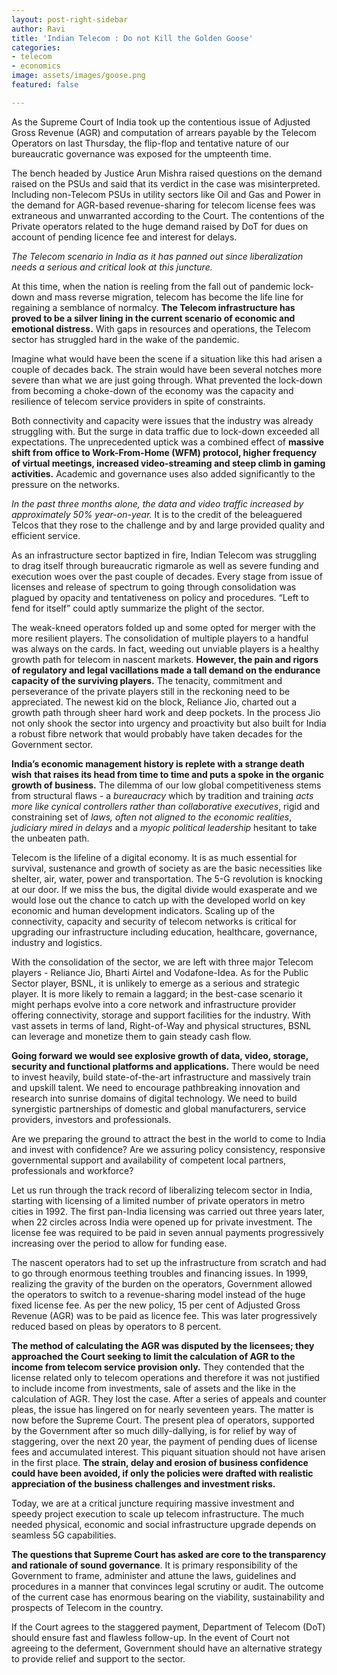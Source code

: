 ```yaml
---
layout: post-right-sidebar
author: Ravi
title: 'Indian Telecom : Do not Kill the Golden Goose'
categories:
- telecom
- economics
image: assets/images/goose.png
featured: false

---
```

As the Supreme Court of India took up the contentious issue of Adjusted Gross Revenue (AGR) and computation of arrears payable by the Telecom Operators on last Thursday, the flip-flop and tentative nature of our bureaucratic governance was exposed for the umpteenth time.

The bench headed by Justice Arun Mishra raised questions on the demand raised on the PSUs and said that its verdict in the case was misinterpreted. Including non-Telecom PSUs in utility sectors like Oil and Gas and Power in the demand for AGR-based revenue-sharing for telecom license fees was extraneous and unwarranted according to the Court. The contentions of the Private operators related to the huge demand raised by DoT for dues on account of pending licence fee and interest for delays.

_The Telecom scenario in India as it has panned out since liberalization needs a serious and critical look at this juncture._

At this time, when the nation is reeling from the fall out of pandemic lock-down and mass reverse migration, telecom has become the life line for regaining a semblance of normalcy. **The Telecom infrastructure has proved to be a silver lining in the current scenario of economic and emotional distress.** With gaps in resources and operations, the Telecom sector has struggled hard in the wake of the pandemic.

Imagine what would have been the scene if a situation like this had arisen a couple of decades back. The strain would have been several notches more severe than what we are just going through. What prevented the lock-down from becoming a choke-down of the economy was the capacity and resilience of telecom service providers in spite of constraints.

Both connectivity and capacity were issues that the industry was already struggling with. But the surge in data traffic due to lock-down exceeded all expectations. The unprecedented uptick was a combined effect of **massive shift from office to Work-From-Home (WFM) protocol, higher frequency of virtual meetings, increased video-streaming and steep climb in gaming activities.** Academic and governance uses also added significantly to the pressure on the networks.

_In the past three months alone, the data and video traffic increased by approximately 50% year-on-year._ It is to the credit of the beleaguered Telcos that they rose to the challenge and by and large provided quality and efficient service.

As an infrastructure sector baptized in fire, Indian Telecom was struggling to drag itself through bureaucratic rigmarole as well as severe funding and execution woes over the past couple of decades. Every stage from issue of licenses and release of spectrum to going through consolidation was plagued by opacity and tentativeness on policy and procedures. “Left to fend for itself” could aptly summarize the plight of the sector.

The weak-kneed operators folded up and some opted for merger with the more resilient players. The consolidation of multiple players to a handful was always on the cards. In fact, weeding out unviable players is a healthy growth path for telecom in nascent markets. **However, the pain and rigors of regulatory and legal vacillations made a tall demand on the endurance capacity of the surviving players.** The tenacity, commitment and perseverance of the private players still in the reckoning need to be appreciated. The newest kid on the block, Reliance Jio, charted out a growth path through sheer hard work and deep pockets. In the process Jio not only shook the sector into urgency and proactivity but also built for India a robust fibre network that would probably have taken decades for the Government sector.

**India’s economic management history is replete with a strange death wish** **that raises its head from time to time and puts a spoke in the organic growth of business.** The dilemma of our low global competitiveness stems from structural flaws - a _bureaucracy_ which by tradition and training _acts more like cynical controllers rather than collaborative executives_, rigid and constraining set of _laws, often not aligned to the economic realities_, _judiciary mired in delays_ and a _myopic political leadership_ hesitant to take the unbeaten path.

Telecom is the lifeline of a digital economy. It is as much essential for survival, sustenance and growth of society as are the basic necessities like shelter, air, water, power and transportation. The 5-G revolution is knocking at our door. If we miss the bus, the digital divide would exasperate and we would lose out the chance to catch up with the developed world on key economic and human development indicators. Scaling up of the connectivity, capacity and security of telecom networks is critical for upgrading our infrastructure including education, healthcare, governance, industry and logistics.

With the consolidation of the sector, we are left with three major Telecom players - Reliance Jio, Bharti Airtel and Vodafone-Idea. As for the Public Sector player, BSNL, it is unlikely to emerge as a serious and strategic player. It is more likely to remain a laggard; in the best-case scenario it might perhaps evolve into a core network and infrastructure provider offering connectivity, storage and support facilities for the industry. With vast assets in terms of land, Right-of-Way and physical structures, BSNL can leverage and monetize them to gain steady cash flow.

**Going forward we would see explosive growth of data, video, storage, security and functional platforms and applications.** There would be need to invest heavily, build state-of-the-art infrastructure and massively train and upskill talent. We need to encourage pathbreaking innovation and research into sunrise domains of digital technology. We need to build synergistic partnerships of domestic and global manufacturers, service providers, investors and professionals.

Are we preparing the ground to attract the best in the world to come to India and invest with confidence? Are we assuring policy consistency, responsive governmental support and availability of competent local partners, professionals and workforce?

Let us run through the track record of liberalizing telecom sector in India, starting with licensing of a limited number of private operators in metro cities in 1992. The first pan-India licensing was carried out three years later, when 22 circles across India were opened up for private investment. The license fee was required to be paid in seven annual payments progressively increasing over the period to allow for funding ease.

The nascent operators had to set up the infrastructure from scratch and had to go through enormous teething troubles and financing issues. In 1999, realizing the gravity of the burden on the operators, Government allowed the operators to switch to a revenue-sharing model instead of the huge fixed license fee. As per the new policy, 15 per cent of Adjusted Gross Revenue (AGR) was to be paid as licence fee. This was later progressively reduced based on pleas by operators to 8 percent.

**The method of calculating the AGR was disputed by the licensees; they approached the Court seeking to limit the calculation of AGR to the income from telecom service provision only.** They contended that the license related only to telecom operations and therefore it was not justified to include income from investments, sale of assets and the like in the calculation of AGR. They lost the case. After a series of appeals and counter pleas, the issue has lingered on for nearly seventeen years. The matter is now before the Supreme Court. The present plea of operators, supported by the Government after so much dilly-dallying, is for relief by way of staggering, over the next 20 year, the payment of pending dues of license fees and accumulated interest. This piquant situation should not have arisen in the first place. **The strain, delay and erosion of business confidence could have been avoided, if only the policies were drafted with realistic appreciation of the business challenges and investment risks.**

Today, we are at a critical juncture requiring massive investment and speedy project execution to scale up telecom infrastructure. The much needed physical, economic and social infrastructure upgrade depends on seamless 5G capabilities.

**The questions that Supreme Court has asked are core to the transparency and rationale of sound governance**. It is primary responsibility of the Government to frame, administer and attune the laws, guidelines and procedures in a manner that convinces legal scrutiny or audit. The outcome of the current case has enormous bearing on the viability, sustainability and prospects of Telecom in the country.

If the Court agrees to the staggered payment, Department of Telecom (DoT) should ensure fast and flawless follow-up. In the event of Court not agreeing to the deferment, Government should have an alternative strategy to provide relief and support to the sector.